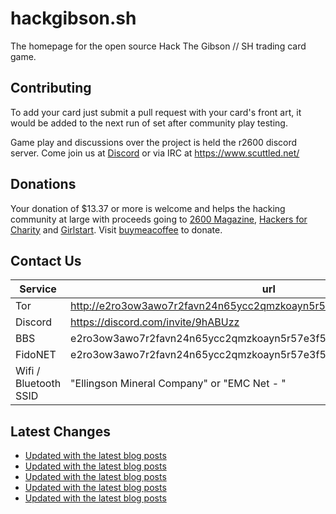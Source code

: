 # hackgibson.sh
The homepage for the open source Hack The Gibson // SH trading card game.


## Contributing

To add your card just submit a pull request with your card's front art, it would be added to the next run of set after community play testing.

Game play and discussions over the project is held the r2600 discord server. Come join us at [Discord](https://discord.com/invite/9hABUzz) or via IRC at https://www.scuttled.net/


## Donations

Your donation of $13.37 or more is welcome and helps the hacking community at large with proceeds going to [2600 Magazine](https://2600.com/), [Hackers for Charity](https://hackersforcharity.org) and [Girlstart](https://girlstart.org).  Visit [buymeacoffee](https://www.buymeacoffee.com/hackgibson.sh) to donate.


## Contact Us

Service | url
-|-
Tor | http://e2ro3ow3awo7r2favn24n65ycc2qmzkoayn5r57e3f56nvjwdcgg32ad.onion
Discord | https://discord.com/invite/9hABUzz
BBS | e2ro3ow3awo7r2favn24n65ycc2qmzkoayn5r57e3f56nvjwdcgg32ad.onion:23
FidoNET | e2ro3ow3awo7r2favn24n65ycc2qmzkoayn5r57e3f56nvjwdcgg32ad.onion:24554
Wifi / Bluetooth SSID | "Ellingson Mineral Company" or "EMC Net - <fidonet address>"

## Latest Changes
<!-- BLOG-POST-LIST:START -->
- [Updated with the latest blog posts](https://github.com/DFW2600/hackgibson.sh/commit/b49ca9463051c4eb9070022227fd1f12a423b319)
- [Updated with the latest blog posts](https://github.com/DFW2600/hackgibson.sh/commit/89594f9475fe3ca0b6662f1eb5c00b5506bd4daf)
- [Updated with the latest blog posts](https://github.com/DFW2600/hackgibson.sh/commit/623ca1836c5633a0351d0478e6c1ca8be61cea4d)
- [Updated with the latest blog posts](https://github.com/DFW2600/hackgibson.sh/commit/eaaa76ddddb4ccc01c2ec8707d03bda96382940a)
- [Updated with the latest blog posts](https://github.com/DFW2600/hackgibson.sh/commit/c0b6805da3dba57f84ee3d02fb540d93211f305b)
<!-- BLOG-POST-LIST:END -->
